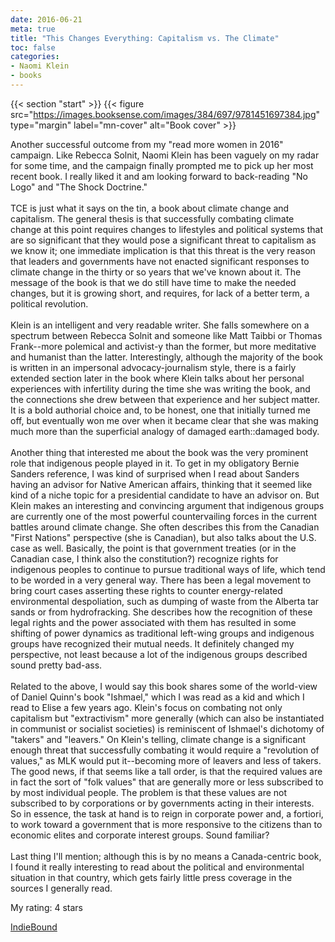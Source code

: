 ```yaml
---
date: 2016-06-21
meta: true
title: "This Changes Everything: Capitalism vs. The Climate"
toc: false
categories:
- Naomi Klein
- books
---
```


{{< section "start" >}}
{{< figure src="https://images.booksense.com/images/384/697/9781451697384.jpg" type="margin" label="mn-cover" alt="Book cover" >}}

Another successful outcome from my "read more women in 2016" campaign. Like Rebecca Solnit, Naomi Klein has been vaguely on my radar for some time, and the campaign finally prompted me to pick up her most recent book. I really liked it and am looking forward to back-reading "No Logo" and "The Shock Doctrine." <br /><br />TCE is just what it says on the tin, a book about climate change and capitalism. The general thesis is that successfully combating climate change at this point requires changes to lifestyles and political systems that are so significant that they would pose a significant threat to capitalism as we know it; one immediate implication is that this threat is the very reason that leaders and governments have not enacted significant responses to climate change in the thirty or so years that we've known about it. The message of the book is that we do still have time to make the needed changes, but it is growing short, and requires, for lack of a better term, a political revolution.<br /><br />Klein is an intelligent and very readable writer. She falls somewhere on a spectrum between Rebecca Solnit and someone like Matt Taibbi or Thomas Frank--more polemical and activist-y than the former, but more meditative and humanist than the latter. Interestingly, although the majority of the book is written in an impersonal advocacy-journalism style, there is a fairly extended section later in the book where Klein talks about her personal experiences with infertility during the time she was writing the book, and the connections she drew between that experience and her subject matter. It is a bold authorial choice and, to be honest, one that initially turned me off, but eventually won me over when it became clear that she was making much more than the superficial analogy of damaged earth::damaged body.<br /><br />Another thing that interested me about the book was the very prominent role that indigenous people played in it. To get in my obligatory Bernie Sanders reference, I was kind of surprised when I read about Sanders having an advisor for Native American affairs, thinking that it seemed like kind of a niche topic for a presidential candidate to have an advisor on. But Klein makes an interesting and convincing argument that indigenous groups are currently one of the most powerful countervailing forces in the current battles around climate change. She often describes this from the Canadian "First Nations" perspective (she is Canadian), but also talks about the U.S. case as well. Basically, the point is that government treaties (or in the Canadian case, I think also the constitution?) recognize rights for indigenous peoples to continue to pursue traditional ways of life, which tend to be worded in a very general way. There has been a legal movement to bring court cases asserting these rights to counter energy-related environmental despoliation, such as dumping of waste from the Alberta tar sands or from hydrofracking. She describes how the recognition of these legal rights and the power associated with them has resulted in some shifting of power dynamics as traditional left-wing groups and indigenous groups have recognized their mutual needs. It definitely changed my perspective, not least because a lot of the indigenous groups described sound pretty bad-ass.<br /><br />Related to the above, I would say this book shares some of the world-view of Daniel Quinn's book "Ishmael," which I was read as a kid and which I read to Elise a few years ago. Klein's focus on combating not only capitalism but "extractivism" more generally (which can also be instantiated in communist or socialist societies) is reminiscent of Ishmael's dichotomy of "takers" and "leavers." On Klein's telling, climate change is a significant enough threat that successfully combating it would require a "revolution of values," as MLK would put it--becoming more of leavers and less of takers. The good news, if that seems like a tall order, is that the required values are in fact the sort of "folk values" that are generally more or less subscribed to by most individual people. The problem is that these values are not subscribed to by corporations or by governments acting in their interests. So in essence, the task at hand is to reign in corporate power and, a fortiori, to work toward a government that is more responsive to the citizens than to economic elites and corporate interest groups. Sound familiar?<br /><br />Last thing I'll mention; although this is by no means a Canada-centric book, I found it really interesting to read about the political and environmental situation in that country, which gets fairly little press coverage in the sources I generally read.

My rating: 4 stars  

[IndieBound](https://www.indiebound.org/book/9781451697384)

